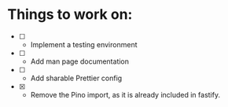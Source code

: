 # Things to work on:

- [ ] - Implement a testing environment
- [ ] - Add man page documentation
- [ ] - Add sharable Prettier config

- [x] - Remove the Pino import, as it is already included in fastify.

